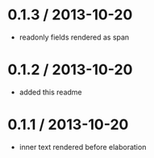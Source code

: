 
0.1.3 / 2013-10-20
==================

  * readonly fields rendered as span 

0.1.2 / 2013-10-20
==================

  * added this readme 

0.1.1 / 2013-10-20
==================

  * inner text rendered before elaboration 
